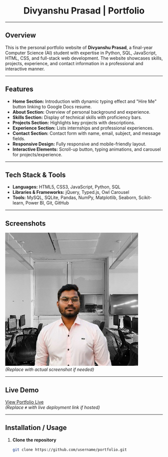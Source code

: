 <div align="center">
  <h1>Divyanshu Prasad | Portfolio</h1>
</div>

---

## Overview
This is the personal portfolio website of **Divyanshu Prasad**, a final-year Computer Science (AI) student with expertise in Python, SQL, JavaScript, HTML, CSS, and full-stack web development. The website showcases skills, projects, experience, and contact information in a professional and interactive manner.

---

## Features
- **Home Section:** Introduction with dynamic typing effect and "Hire Me" button linking to Google Docs resume.
- **About Section:** Overview of personal background and experience.
- **Skills Section:** Display of technical skills with proficiency bars.
- **Projects Section:** Highlights key projects with descriptions.
- **Experience Section:** Lists internships and professional experiences.
- **Contact Section:** Contact form with name, email, subject, and message fields.
- **Responsive Design:** Fully responsive and mobile-friendly layout.
- **Interactive Elements:** Scroll-up button, typing animations, and carousel for projects/experience.

---

## Tech Stack & Tools
- **Languages:** HTML5, CSS3, JavaScript, Python, SQL
- **Libraries & Frameworks:** jQuery, Typed.js, Owl Carousel
- **Tools:** MySQL, SQLite, Pandas, NumPy, Matplotlib, Seaborn, Scikit-learn, Power BI, Git, GitHub

---

## Screenshots
![Portfolio Screenshot](./images/Image2.png)  
*(Replace with actual screenshot if needed)*

---

## Live Demo
[View Portfolio Live](https://d-prasad19.github.io/portfolio-website/Portfolio.html)  
*(Replace `#` with live deployment link if hosted)*

---

## Installation / Usage
1. **Clone the repository**
   ```bash
   git clone https://github.com/username/portfolio.git
